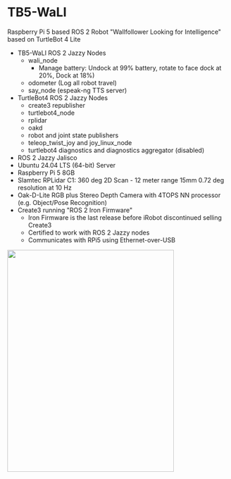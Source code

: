 # TB5-WaLI

Raspberry Pi 5 based ROS 2 Robot "Wallfollower Looking for Intelligence" based on TurtleBot 4 Lite  

- TB5-WaLI ROS 2 Jazzy Nodes  
  - wali_node  
    - Manage battery: Undock at 99% battery, rotate to face dock at 20%, Dock at 18%)   
  - odometer  (Log all robot travel)  
  - say_node  (espeak-ng TTS server)  
- TurtleBot4 ROS 2 Jazzy Nodes  
  - create3 republisher
  - turtlebot4_node
  - rplidar
  - oakd 
  - robot and joint state publishers
  - teleop_twist_joy and joy_linux_node
  - turtlebot4 diagnostics and diagnostics aggregator  (disabled)
- ROS 2 Jazzy Jalisco
- Ubuntu 24.04 LTS (64-bit) Server  
- Raspberry Pi 5 8GB  
- Slamtec RPLidar C1: 360 deg 2D Scan - 12 meter range 15mm 0.72 deg resolution at 10 Hz
- Oak-D-Lite RGB plus Stereo Depth Camera with 4TOPS NN processor (e.g. Object/Pose Recognition) 
- Create3 running "ROS 2 Iron Firmware"  
  - Iron Firmware is the last release before iRobot discontinued selling Create3  
  - Certified to work with ROS 2 Jazzy nodes  
  - Communicates with RPi5 using Ethernet-over-USB  

<img src="https://github.com/slowrunner/TB5-WaLI/blob/main/graphics/2025-01-15_TB5-WaLI_First_Assembly.jpg" width="378" height="504" />
